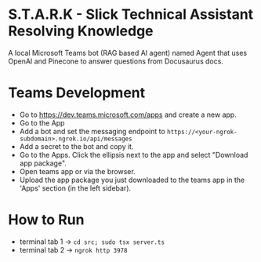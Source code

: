 # S.T.A.R.K - Slick Technical Assistant Resolving Knowledge

A local Microsoft Teams bot (RAG based AI agent) named Agent that uses OpenAI and Pinecone to
answer questions from Docusaurus docs.

# Teams Development

- Go to https://dev.teams.microsoft.com/apps and create a new app.
- Go to the App
- Add a bot and set the messaging endpoint to `https://<your-ngrok-subdomain>.ngrok.io/api/messages`
- Add a secret to the bot and copy it.
- Go to the Apps. Click the ellipsis next to the app and select "Download app package".
- Open teams app or via the browser.
- Upload the app package you just downloaded to the teams app in the 'Apps' section (in the left sidebar).

# How to Run

- terminal tab 1 -> `cd src; sudo tsx server.ts`
- terminal tab 2 -> `ngrok http 3978`
